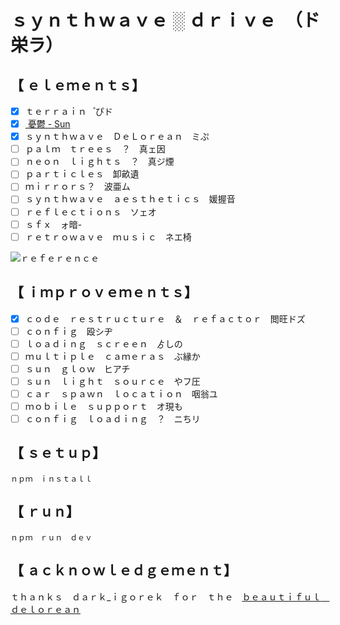 # ｓｙｎｔｈｗａｖｅ ░ ｄｒｉｖｅ　（ド栄ラ）

## 【﻿ ｅｌｅｍｅｎｔｓ】

- [x] ｔｅｒｒａｉｎ　゚ぴド
- [x] [ 憂鬱 - Sun ](https://www.youtube.com/watch?v=oxoqm05c7yA)
- [x] ｓｙｎｔｈｗａｖｅ　ＤｅＬｏｒｅａｎ　ミぷ
- [ ] ｐａｌｍ　ｔｒｅｅｓ　？　真ェ因
- [ ] ｎｅｏｎ　ｌｉｇｈｔｓ　？　真ジ煙
- [ ] ｐａｒｔｉｃｌｅｓ　卸畝遺
- [ ] ｍｉｒｒｏｒｓ？　波亜ム
- [ ] ｓｙｎｔｈｗａｖｅ　ａｅｓｔｈｅｔｉｃｓ　媛握音
- [ ] ｒｅｆｌｅｃｔｉｏｎｓ　ソェオ
- [ ] ｓｆｘ　ォ暗-
- [ ] ｒｅｔｒｏｗａｖｅ　ｍｕｓｉｃ　ネエ椅

![ｒｅｆｅｒｅｎｃｅ](reference.gif)

## 【﻿ ｉｍｐｒｏｖｅｍｅｎｔｓ】

- [x] ｃｏｄｅ　ｒｅｓｔｒｕｃｔｕｒｅ　＆　ｒｅｆａｃｔｏｒ　閲旺ドズ
- [ ] ｃｏｎｆｉｇ　殴シヂ
- [ ] ｌｏａｄｉｎｇ　ｓｃｒｅｅｎ　ゟしの
- [ ] ｍｕｌｔｉｐｌｅ　ｃａｍｅｒａｓ　ぶ縁か
- [ ] ｓｕｎ　ｇｌｏｗ　ヒアチ
- [ ] ｓｕｎ　ｌｉｇｈｔ　ｓｏｕｒｃｅ　やフ圧
- [ ] ｃａｒ　ｓｐａｗｎ　ｌｏｃａｔｉｏｎ　咽翁ユ
- [ ] ｍｏｂｉｌｅ　ｓｕｐｐｏｒｔ　オ現も
- [ ] ｃｏｎｆｉｇ　ｌｏａｄｉｎｇ　？　ニちリ

## 【﻿ ｓｅｔｕｐ】

```shell
ｎｐｍ　ｉｎｓｔａｌｌ
```

## 【﻿ ｒｕｎ】

```shell
ｎｐｍ　ｒｕｎ　ｄｅｖ
```

## 【﻿ ａｃｋｎｏｗｌｅｄｇｅｍｅｎｔ】

ｔｈａｎｋｓ　ｄａｒｋ\_ｉｇｏｒｅｋ　ｆｏｒ　ｔｈｅ　[ｂｅａｕｔｉｆｕｌ　ｄｅｌｏｒｅａｎ](https://sketchfab.com/3d-models/delorean-dmc12-retro-wave-art-6b18d3a8859749379987380bf2ac34ab)

